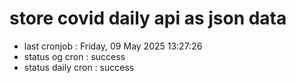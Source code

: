 # store covid daily api as json data

- last cronjob : Friday, 09 May 2025 13:27:26
- status og cron : success
- status daily cron : success
      
      